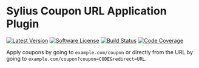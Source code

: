 # Sylius Coupon URL Application Plugin

[![Latest Version][ico-version]][link-packagist]
[![Software License][ico-license]](LICENSE)
[![Build Status][ico-github-actions]][link-github-actions]
[![Code Coverage][ico-code-coverage]][link-code-coverage]

Apply coupons by going to `example.com/coupon` or directly from the URL by going to
`example.com/coupon?coupon=CODE&redirect=URL`.

[ico-version]: https://poser.pugx.org/setono/sylius-coupon-url-application-plugin/v/stable
[ico-license]: https://poser.pugx.org/setono/sylius-coupon-url-application-plugin/license
[ico-github-actions]: https://github.com/Setono/SyliusCouponUrlApplicationPlugin/workflows/build/badge.svg
[ico-code-coverage]: https://codecov.io/gh/Setono/SyliusCouponUrlApplicationPlugin/branch/master/graph/badge.svg

[link-packagist]: https://packagist.org/packages/setono/sylius-coupon-url-application-plugin
[link-github-actions]: https://github.com/Setono/SyliusCouponUrlApplicationPlugin/actions
[link-code-coverage]: https://codecov.io/gh/Setono/SyliusCouponUrlApplicationPlugin
